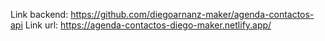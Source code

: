 Link backend: https://github.com/diegoarnanz-maker/agenda-contactos-api
Link url: https://agenda-contactos-diego-maker.netlify.app/
